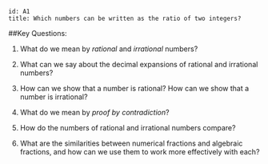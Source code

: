 ````
id: A1
title: Which numbers can be written as the ratio of two integers?
````
##Key Questions:

1. What do we mean by _rational_ and _irrational_ numbers?

1. What can we say about the decimal expansions of rational and irrational numbers?

1. How can we show that a number is rational?  How can we show that a number is irrational?

1. What do we mean by _proof by contradiction_?

1. How do the numbers of rational and irrational numbers compare?

1. What are the similarities between numerical fractions and algebraic fractions, and how can we use them to work more effectively with each?
